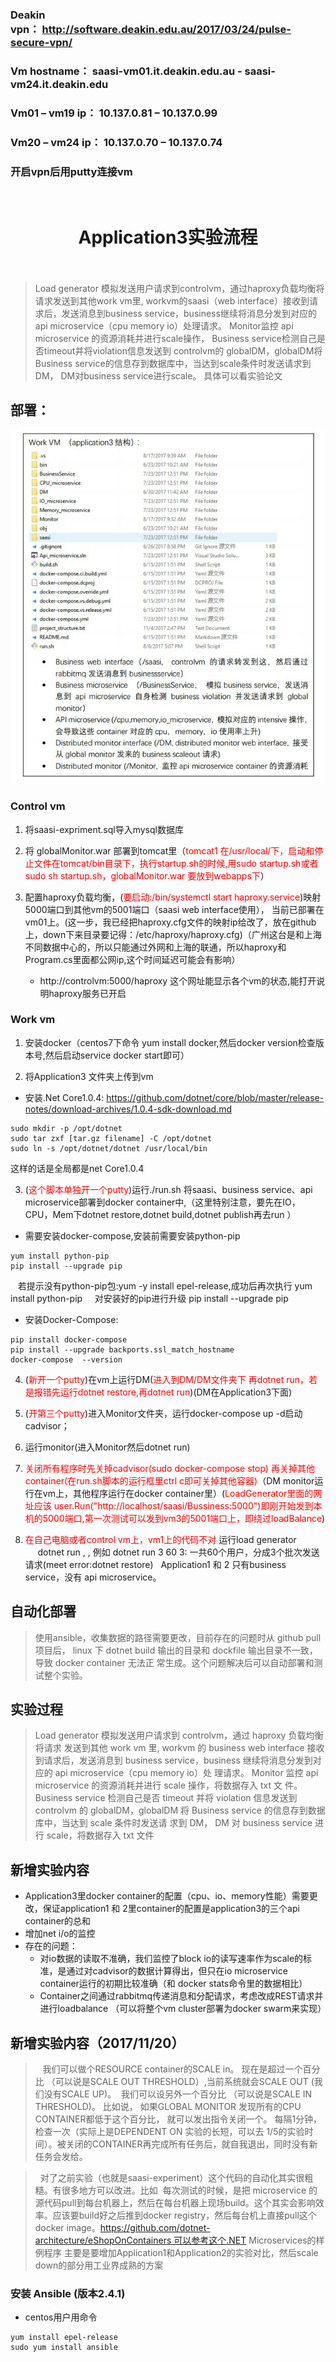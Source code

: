 ### Deakin vpn： http://software.deakin.edu.au/2017/03/24/pulse-secure-vpn/
### Vm hostname： saasi-vm01.it.deakin.edu.au - saasi-vm24.it.deakin.edu
### Vm01 – vm19 ip： 10.137.0.81 – 10.137.0.99
### Vm20 – vm24 ip： 10.137.0.70 – 10.137.0.74
### 开启vpn后用putty连接vm
 
# <center>Application3实验流程</center> 

> Load generator 模拟发送用户请求到controlvm，通过haproxy负载均衡将请求发送到其他work vm里, workvm的saasi（web interface）接收到请求后，发送消息到business service，business继续将消息分发到对应的api microservice（cpu memory io）处理请求。 Monitor监控 api microservice 的资源消耗并进行scale操作， Business service检测自己是否timeout并将violation信息发送到 controlvm的 globalDM，globalDM将Business service的信息存到数据库中，当达到scale条件时发送请求到DM， DM对business service进行scale。
具体可以看实验论文


## 部署：

![](docs/app3.png)

### Control vm
1. 将saasi-expriment.sql导入mysql数据库

2. 将 globalMonitor.war 部署到tomcat里（<font color=red>tomcat1 在/usr/local/下，启动和停止文件在tomcat/bin目录下，执行startup.sh的时候,用sudo startup.sh或者sudo sh startup.sh，globalMonitor.war 要放到webapps下</font>）

3. 配置haproxy负载均衡，(<font color=red>要启动:/bin/systemctl start haproxy.service</font>)映射5000端口到其他vm的5001端口（saasi web interface使用）， 当前已部署在vm01上。(这一步，我已经把haproxy.cfg文件的映射ip给改了，放在github上，down下来目录要记得：/etc/haproxy/haproxy.cfg)（广州这台是和上海不同数据中心的，所以只能通过外网和上海的联通，所以haproxy和Program.cs里面都公网ip,这个时间延迟可能会有影响）
    * http://controlvm:5000/haproxy 这个网址能显示各个vm的状态,能打开说明haproxy服务已开启

### Work vm  

1. 安装docker（centos7下命令 yum install docker,然后docker version检查版本号,然后启动service docker start即可）

2. 将Application3 文件夹上传到vm
- 安装.Net Core1.0.4:
https://github.com/dotnet/core/blob/master/release-notes/download-archives/1.0.4-sdk-download.md
```
sudo mkdir -p /opt/dotnet
sudo tar zxf [tar.gz filename] -C /opt/dotnet
sudo ln -s /opt/dotnet/dotnet /usr/local/bin
```
这样的话是全局都是net Core1.0.4

3. (<font color=red>这个脚本单独开一个putty</font>)运行./run.sh 将saasi、business service、api microservice部署到docker container中,（这里特别注意，要先在IO，CPU，Mem下dotnet restore,dotnet build,dotnet publish再去run ）
- 需要安装docker-compose,安装前需要安装python-pip

```
yum install python-pip
pip install --upgrade pip
```

   若提示没有python-pip包:yum -y install epel-release,成功后再次执行 yum install python-pip
    对安装好的pip进行升级 pip install --upgrade pip


- 安装Docker-Compose:
```
pip install docker-compose
pip install --upgrade backports.ssl_match_hostname
docker-compose  --version 
```

4. (<font color=red>新开一个putty</font>)在vm上运行DM(<font color=red>进入到DM/DM文件夹下 再dotnet run，若是报错先运行dotnet restore,再dotnet run</font>)(DM在Application3下面)
5. (<font color=red>开第三个putty</font>)进入Monitor文件夹，运行docker-compose up -d启动cadvisor； 

6. 运行monitor(进入Monitor然后dotnet run) 

7. <font color=red>关闭所有程序时先关掉cadvisor(sudo docker-compose stop) 再关掉其他container(在run.sh脚本的运行框里ctrl c即可关掉其他容器)</font>（DM monitor运行在vm上，其他程序运行在docker container里）(<font color=red>LoadGenerator里面的网址应该 user.Run("http://localhost/saasi/Bussiness:5000")即刚开始发到本机的5000端口,第一次测试可以发到vm3的5001端口上，即绕过loadBalance</font>)
8. <font color=red>在自己电脑或者control vm上，vm1上的代码不对 </font>运行load generator  
           dotnet run <application type>, <user number>, <request time>
例如 dotnet run 3 60 3: 一共60个用户，分成3个批次发送请求(meet error:dotnet restore)
 
Application1 和 2 只有business service，没有 api microservice。
 
## 自动化部署

> 使用ansible，收集数据的路径需要更改，目前存在的问题时从 github pull 项目后， linux 下 dotnet build 输出的目录和 dockfile 输出目录不一致，导致 docker container 无法正 常生成。这个问题解决后可以自动部署和测试整个实验。


## 实验过程
> Load generator 模拟发送用户请求到 controlvm，通过 haproxy 负载均衡将请求 发送到其他 work vm 里, workvm 的 business web interface 接收到请求后，发送消息到 business service，business 继续将消息分发到对应的 api microservice（cpu memory io）处 理请求。 Monitor 监控 api microservice 的资源消耗并进行 scale 操作，将数据存入 txt 文 件。 Business service 检测自己是否 timeout 并将 violation 信息发送到 controlvm 的 globalDM，globalDM 将 Business service 的信息存到数据库中，当达到 scale 条件时发送请 求到 DM， DM 对 business service 进行 scale，将数据存入 txt 文件

## 新增实验内容
- Application3里docker container的配置（cpu、io、memory性能）需要更改，保证application1 和 2里container的配置是application3的三个api container的总和
- 增加net i/o的监控
- 存在的问题：
  - 对io数据的读取不准确，我们监控了block io的读写速率作为scale的标准，是通过对cadvisor的数据计算得出，但只在io microservice container运行的初期比较准确（和 docker stats命令里的数据相比）
  - Container之间通过rabbitmq传递消息和分配请求，考虑改成REST请求并进行loadbalance （可以将整个vm cluster部署为docker swarm来实现）

## 新增实验内容（2017/11/20）
>    我们可以做个RESOURCE container的SCALE in。 现在是超过一个百分比 （可以说是SCALE OUT THRESHOLD）,当前系统就会SCALE OUT (我们没有SCALE UP)。  我们可以设另外一个百分比 （可以说是SCALE IN THRESHOLD)。 比如说， 如果GLOBAL MONITOR 发现所有的CPU CONTAINER都低于这个百分比， 就可以发出指令关闭一个。 每隔1分钟，检查一次（实际上是DEPENDENT ON 实验的长短，可以去 1/5的实验时间）。被关闭的CONTAINER再完成所有任务后，就自我退出，同时没有新任务会发给。

>   对了之前实验（也就是saasi-experiment）这个代码的自动化其实很粗糙。有很多地方可以改进。比如  每次测试的时候，是把 microservice 的源代码pull到每台机器上，然后在每台机器上现场build。这个其实会影响效率。应该要build好之后推到docker registry，然后每台机上直接pull这个docker image。https://github.com/dotnet-architecture/eShopOnContainers 可以参考这个.NET Microservices的样例程序
> 主要是要增加Application1和Application2的实验对比，然后scale down的部分用工业界成熟的方案

### 安装 Ansible (版本2.4.1)
- centos用户用命令

```
yum install epel-release
sudo yum install ansible
```



 
